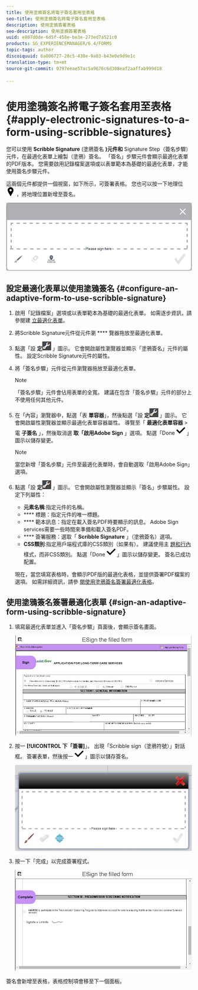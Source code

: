 ```yaml
---
title: 使用塗鴉簽名將電子簽名套用至表格
seo-title: 使用塗鴉簽名將電子簽名套用至表格
description: 使用塗鴉簽署表格
seo-description: 使用塗鴉簽署表格
uuid: e807d0de-6d5f-458e-be3e-273ed7a521c0
products: SG_EXPERIENCEMANAGER/6.4/FORMS
topic-tags: author
discoiquuid: 6a806727-28c5-430e-9a83-b43e0e9d9e1c
translation-type: tm+mt
source-git-commit: 0797eeae57ac5a9676c6d308eaf2aaffab999d18

---
```



# 使用塗鴉簽名將電子簽名套用至表格 {#apply-electronic-signatures-to-a-form-using-scribble-signatures}

您可以使用 **Scribble Signature** (塗鴉簽名 **)元件和** Signature Step（簽名步驟）元件，在最適化表單上繪製（塗鴉）簽名。 「簽名」步驟元件會顯示最適化表單的PDF版本。 您需要啟用記錄檔案選項或以表單範本為基礎的最適化表單，才能使用簽名步驟元件。

這兩個元件都提供一個視窗，如下所示，可簽署表格。 您也可以按一下地理位 ![置圖示aem_6_3_geolocation](assets/aem_6_3_geolocation.png) ，將地理位置新增至簽名。

![塗鴉符號對話方塊](assets/scribble-signature.png)

## 設定最適化表單以使用塗鴉簽名 {#configure-an-adaptive-form-to-use-scribble-signature}

1. 啟用「記錄檔案」選項或以表單範本為基礎的最適化表單。 如需逐步資訊，請參閱建 [立最適化表單](/help/forms/using/creating-adaptive-form.md)。
1. 將Scribble Signature元件從元件瀏 **** 覽器拖放至最適化表單。
1. 點選「設 **定**![設定](assets/configure.png) 」圖示。 它會開啟屬性瀏覽器並顯示「塗鴉簽名」元件的屬性。 設定Scribble Signature元件的屬性。
1. 將「簽名步驟」元件從元件瀏覽器拖放至最適化表單。

   >[!NOTE]
   >
   >「簽名步驟」元件會佔用表單的全寬。 建議在包含「簽名步驟」元件的部分上不使用任何其他元件。

1. 在「內容」瀏覽器中，點選「表 **單容器**」，然後點選「設 **定**![設定](assets/configure.png) 」圖示。 它會開啟屬性瀏覽器並顯示最適化表單容器屬性。 導覽至「 **最適化表單容器** >電 **子簽名** 」，然後取消選 **取「啟用Adobe Sign** 」選項。 點選「Done ![aem_6_3_forms_save](assets/aem_6_3_forms_save.png) 」圖示以儲存變更。

   >[!NOTE]
   >
   >當您新增「簽名步驟」元件至最適化表單時，會自動選取「啟用Adobe Sign」選項。

1. 點選「設 **定**![設定](assets/configure.png) 」圖示。 它會開啟屬性瀏覽器並顯示「簽名」步驟屬性。 設定下列屬性：

   * **元素名稱**:指定元件的名稱。
   * **** 標題：指定元件的唯一標題。
   * **** 範本訊息：指定在載入簽名PDF時要顯示的訊息。 Adobe Sign services需要一些時間來準備和載入簽名PDF。
   * **** 簽署服務：選取「 **Scribble Signature** 」（塗鴉簽名）選項。
   * **CSS類別**:指定用戶端程式庫的CSS類別（如果有）。 建議使用主 [題](/help/forms/using/themes.md)[和行內](/help/forms/using/inline-style-adaptive-forms.md) 樣式，而非CSS類別。
   點選「Done ![aem_6_3_forms_save](assets/aem_6_3_forms_save.png) 」圖示以儲存變更。 簽名已成功配置。

   現在，當您填寫表格時，會顯示PDF版的最適化表格，並提供簽署PDF檔案的選項。 如需詳細資訊，請參 [閱使用塗鴉簽名簽署最適化表格](/help/forms/using/signing-forms-using-scribble.md#p-sign-an-adaptive-form-using-scribble-signature-p)。

## 使用塗鴉簽名簽署最適化表單 {#sign-an-adaptive-form-using-scribble-signature}

1. 填寫最適化表單並進入「簽名步驟」頁面後，會顯示簽名畫面。

   ![EchoSign頁面的簽名畫面](assets/esignscribblesign.jpg)

1. 按一 **[!UICONTROL 下「簽署]**」。 出現「Scribble sign（塗鴉符號）」對話框。 簽署表單，然後按一 ![下「完成aem_6_3_forms_save](assets/aem_6_3_forms_save.png) 」圖示以儲存簽名。

   ![塗鴉符號對話方塊](assets/scribblewidget.jpg)

1. 按一下「完成」以完成簽署程式。

   ![完成簽署程式](assets/scribblecomplete.jpg)

簽名會新增至表格，表格控制項會移至下一個面板。

